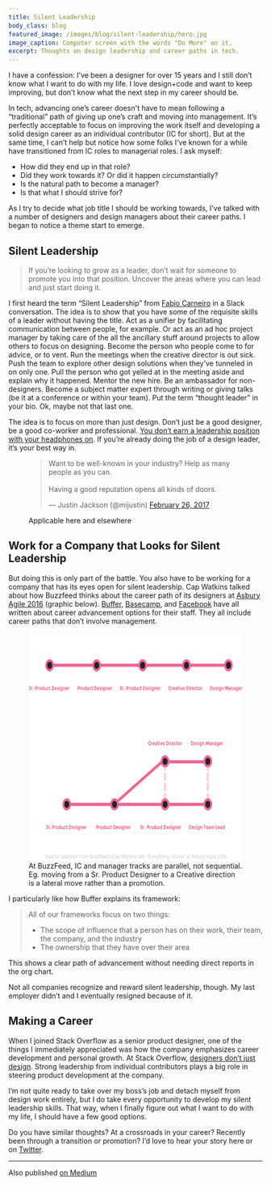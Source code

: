 ```yaml
---
title: Silent Leadership
body_class: blog
featured_image: /images/blog/silent-leadership/hero.jpg
image_caption: Computer screen with the words "Do More" on it.
excerpt: Thoughts on design leadership and career paths in tech.
---
```


I have a confession: I’ve been a designer for over 15 years and I still don’t know what I want to do with my life. I love design+code and want to keep improving, but don’t know what the next step in my career should be.

In tech, advancing one’s career doesn't have to mean following a “traditional” path of giving up one’s craft and moving into management. It’s perfectly acceptable to focus on improving the work itself and developing a solid design career as an individual contributor (IC for short). But at the same time, I can’t help but notice how some folks I’ve known for a while have transitioned from IC roles to managerial roles. I ask myself:

- How did they end up in that role?
- Did they work towards it? Or did it happen circumstantially?
- Is the natural path to become a manager?
- Is that what I should strive for?

As I try to decide what job title I should be working towards, I’ve talked with a number of designers and design managers about their career paths. I began to notice a theme start to emerge.

## Silent Leadership
> If you’re looking to grow as a leader, don’t wait for someone to promote you into that position. Uncover the areas where you can lead and just start doing it.

I first heard the term “Silent Leadership” from [Fabio Carneiro](https://twitter.com/flcarneiro) in a Slack conversation. The idea is to show that you have some of the requisite skills of a leader without having the title. Act as a unifier by facilitating communication between people, for example. Or act as an ad hoc project manager by taking care of the all the ancillary stuff around projects to allow others to focus on designing. Become the person who people come to for advice, or to vent. Run the meetings when the creative director is out sick. Push the team to explore other design solutions when they’ve tunneled in on only one. Pull the person who got yelled at in the meeting aside and explain why it happened. Mentor the new hire. Be an ambassador for non-designers. Become a subject matter expert through writing or giving talks (be it at a conference or within your team). Put the term “thought leader” in your bio. Ok, maybe not that last one.

The idea is to focus on more than just design. Don’t just be a good designer, be a good co-worker and professional. [You don’t earn a leadership position with your headphones on](https://medium.com/leading-design/7-problems-growing-design-teams-face-5fd94292d405#.ypjlirc33). If you’re already doing the job of a design leader, it’s your best way in.

<figure>
	<blockquote class="twitter-tweet" data-lang="en"><p lang="en" dir="ltr">Want to be well-known in your industry? Help as many people as you can.<br><br>Having a good reputation opens all kinds of doors.</p>&mdash; Justin Jackson (@mijustin) <a href="https://twitter.com/mijustin/status/835922584684285952">February 26, 2017</a></blockquote>
	<script async src="//platform.twitter.com/widgets.js" charset="utf-8"></script>
	<figcaption>Applicable here and elsewhere</figcaption>
</figure>

## Work for a Company that Looks for Silent Leadership
But doing this is only part of the battle. You also have to be working for a company that has its eyes open for silent leadership. Cap Watkins talked about how Buzzfeed thinks about the career path of its designers at [Asbury Agile 2016](https://www.asburyagile.com/schedule.html) (graphic below). [Buffer](https://open.buffer.com/career-framework/), [Basecamp](https://github.com/basecamp/handbook/blob/master/making-a-career.md), and [Facebook](https://medium.com/facebook-design/tips-for-becoming-a-design-leader-7f32513b4c3f) have all written about career advancement options for their staff. They all include career paths that don’t involve management.

<figure>
	<img src="/images/blog/silent-leadership/cap-watkins.png" alt="Cap Watkins at Asbury Agile 2016, Diagram." height="450" width="600">
	<figcaption class="mt3">At BuzzFeed, IC and manager tracks are parallel, not sequential. Eg. moving from a Sr. Product Designer to a Creative direction is a lateral move rather than a promotion.</figcaption>
</figure>

I particularly like how Buffer explains its framework:

> All of our frameworks focus on two things:
>	- The scope of influence that a person has on their work, their team, the company, and the industry
>	- The ownership that they have over their area

This shows a clear path of advancement without needing direct reports in the org chart.

Not all companies recognize and reward silent leadership, though. My last employer didn’t and I eventually resigned because of it.

## Making a Career
When I joined Stack Overflow as a senior product designer, one of the things I immediately appreciated was how the company emphasizes career development and personal growth. At Stack Overflow, [designers don’t just design](http://stackoverflow.com/company/salary/skills/product-designer?e=1&l=1). Strong leadership from individual contributors plays a big role in steering product development at the company.

I’m not quite ready to take over my boss’s job and detach myself from design work entirely, but I do take every opportunity to develop my silent leadership skills. That way, when I finally figure out what I want to do with my life, I should have a few good options.

Do you have similar thoughts? At a crossroads in your career? Recently been through a transition or promotion? I’d love to hear your story here or on [Twitter](https://twitter.com/TedGoas).

<hr role="presentation" aria-role="hidden">

Also published <a href="https://medium.com/@tedgoas/silent-leadership-f236e62ba60d">on Medium</a>
